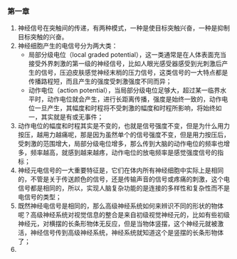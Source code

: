 ### 第一章

1. 神经信号在突触间的传递，有两种模式，一种是使目标突触兴奋，一种是抑制目标突触的兴奋。
2. 神经细胞产生的电信号分为两大类：
   - 局部分级电位（local graded potential），这一类通常是在人体表面充当接受外界刺激的第一级的神经信号，比如人眼光感受器感受到光刺激后产生的信号，压迫皮肤感觉神经末梢的压力信号，这类信号的一大特点都是传播路程短，而且产生的强度受刺激强度不同而异；
   - 动作电位（action potential），当局部分级电位足够大，超过某一临界水平时，动作电位就会产生，进行长距离传播，强度是始终一致的，动作电位一旦产生，其幅度和时程将不受刺激的幅度和时程所影响，将始终如一，其实就是有或无事件；
3. 动作电位的幅度和时程其实是不变的，也就是信号强度不变，但是为什么用力按压，越用力越痛呢，那是因为虽然单个的信号强度不变，但是用力按压后，受刺激的范围增大，局部分级电位增多，那么传到大脑的动作电位的频率也增多，频率越高，就感到越来越疼，动作电位的放电频率是感觉强度信号的指标；
4. 神经元电信号的一大重要特征是，它们在体内所有神经细胞中实际上是相同的，不管是关于传送颜色的信号，还是传输声音的信号或疼痛的刺激，这个电信号都是相同的，所以，实现人脑复杂功能的是连接的多样性和复杂性而不是电信号的类型；
5. 既然神经电信号是相同的，那么高级神经系统如何来辨识不同的形状的物体呢？高级神经系统对视觉信息的整合是来自初级视觉神经元的，比如有些初级神经元，对横摆的长条形物体无反应，但是当物体竖摆，这个神经元就被激活，神经信号传到高级神经系统，神经系统就知道这个是竖摆的长条形物体了；
6. 
